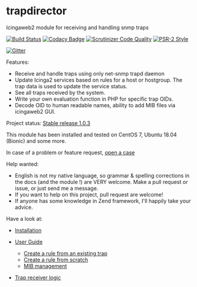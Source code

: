 # trapdirector
Icingaweb2 module for receiving and handling snmp traps

[![Build Status](https://travis-ci.org/patrickpr/trapdirector.svg?branch=master)](https://travis-ci.org/patrickpr/trapdirector) [![Codacy Badge](https://api.codacy.com/project/badge/Grade/cc87e39440bc434bb5724bece6b5fcbc)](https://www.codacy.com/manual/patrick_34/trapdirector?utm_source=github.com&amp;utm_medium=referral&amp;utm_content=patrickpr/trapdirector&amp;utm_campaign=Badge_Grade) [![Scrutinizer Code Quality](https://scrutinizer-ci.com/g/patrickpr/trapdirector/badges/quality-score.png?b=master)](https://scrutinizer-ci.com/g/patrickpr/trapdirector/?branch=master) [![PSR-2 Style](https://github.styleci.io/repos/164436083/shield)](https://github.styleci.io/repos/164436083)

[![Gitter](https://badges.gitter.im/trapdirector/community.svg)](https://gitter.im/trapdirector/community?utm_source=badge&utm_medium=badge&utm_campaign=pr-badge) 

Features: 

-  Receive and handle traps using only net-snmp trapd daemon
-  Update Icinga2 services based on rules for a host or hostgroup. The trap data is used to update the service status.
-  See all traps received by the system.
-  Write your own evaluation function in PHP for specific trap OIDs.
-  Decode OID to human readable names, ability to add MIB files via icingaweb2 GUI.

Project status: [Stable release 1.0.3](https://github.com/patrickpr/trapdirector/releases)

This module has been installed and tested on CentOS 7, Ubuntu 18.04 (Bionic) and some more.

In case of a problem or feature request, [open a case](https://github.com/patrickpr/trapdirector/issues/new/choose)

Help wanted: 

-  English is not my native language, so grammar & spelling corrections in the docs (and the module !) are VERY welcome. Make a pull request or issue, or just send me a message.
-  If you want to help on this project, pull request are welcome!
-  If anyone has some knowledge in Zend framework, I'll happily take your advice. 

Have a look at: 

-  [Installation](docs/01-install.md)

-  [User Guide](docs/02-userguide.md)
	-  [Create a rule from an existing trap](docs/05-traps.md)
	-  [Create a rule from scratch](docs/10-createrule.md)
	-  [MIB management](docs/15-mib.md)

-  [Trap receiver logic](docs/20-receiver-logic.md)
